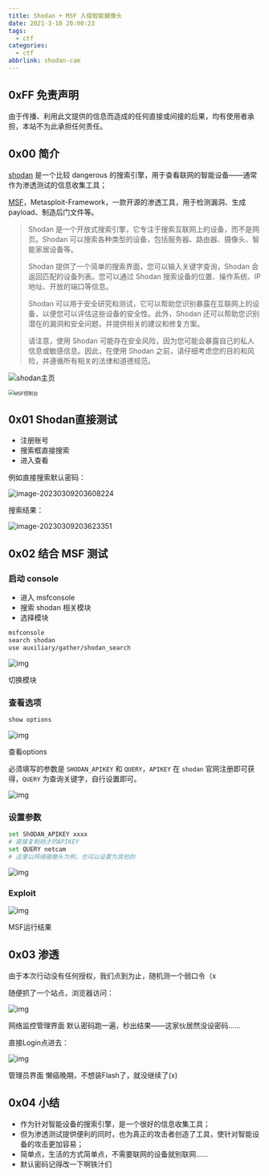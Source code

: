 ```yaml
---
title: Shodan + MSF 入侵智能摄像头
date: 2021-3-10 20:00:23
tags:
  - ctf
categories:
  - ctf
abbrlink: shodan-cam
---
```




## 0xFF 免责声明

由于传播、利用此文提供的信息而造成的任何直接或间接的后果，均有使用者承担，本站不为此承担任何责任。



## 0x00 简介 

[shodan](https://www.shodan.io/) 是一个比较 dangerous 的搜索引擎，用于查看联网的智能设备——通常作为渗透测试的信息收集工具； 

[MSF](https://www.metasploit.com/)，Metasploit-Framework，一款开源的渗透工具，用于检测漏洞、生成 payload、制造后门文件等。 

>  Shodan 是一个开放式搜索引擎，它专注于搜索互联网上的设备，而不是网页。Shodan 可以搜索各种类型的设备，包括服务器、路由器、摄像头、智能家居设备等。
>
> Shodan 提供了一个简单的搜索界面，您可以输入关键字查询，Shodan 会返回匹配的设备列表。您可以通过 Shodan 搜索设备的位置、操作系统、IP 地址、开放的端口等信息。
>
> Shodan 可以用于安全研究和测试，它可以帮助您识别暴露在互联网上的设备，以便您可以评估这些设备的安全性。此外，Shodan 还可以帮助您识别潜在的漏洞和安全问题，并提供相关的建议和修复方案。
>
> 请注意，使用 Shodan 可能存在安全风险，因为您可能会暴露自己的私人信息或敏感信息。因此，在使用 Shodan 之前，请仔细考虑您的目的和风险，并遵循所有相关的法律和道德规范。

![shodan主页 ](https://s3.xiabee.cn/pic/2023/03/514f0d8b43aa77dd10b70660c9acf77dfa4cb8e5a0fda741a68207843925c38c.png)



<img src="https://s3.xiabee.cn/pic/2023/03/c55da476153d89febc88d4d58cb83fa83353099960285e6443836a3b2ecf4d25.png" alt="MSF控制台" style="zoom:67%;" />

 

## 0x01 Shodan直接测试 

* 注册账号 
* 搜索框直接搜索 
* 进入查看 

例如直接搜索默认密码：

![image-20230309203608224](https://s3.xiabee.cn/pic/2023/03/b9e1551b850015c423ee0e35ab209881500ada97377adc82a51885fbfca8ef03.png)



搜索结果：

![image-20230309203623351](https://s3.xiabee.cn/pic/2023/03/248e35c4b09cda750173b59ec6fb77a3e69131b15a69628b4a97b5619fb35da1.png)



## 0x02 结合 MSF 测试 

### 启动 console

* 进入 msfconsole 
* 搜索 shodan 相关模块 
* 选择模块 

```bash
msfconsole 
search shodan 
use auxiliary/gather/shodan_search 
```

![img](https://s3.xiabee.cn/pic/2023/03/655588e98f4a93aa737b37e29e72167f857424683653cc9c8f28818eb1726921.png)

切换模块



### 查看选项 

```bash
show options
```

 ![img](https://s3.xiabee.cn/pic/2023/03/dde521030fa35d70a58ba6ea08635605405c53d7c1dea15af2b844bc95ebba6b.png)

查看options 



必须填写的参数是 `SHODAN_APIKEY` 和 `QUERY`，`APIKEY` 在 `shodan` 官网注册即可获得，`QUERY` 为查询关键字，自行设置即可。

![img](https://s3.xiabee.cn/pic/2023/03/04e01a43ba09753feeff0a7f62b147c0cecfb996b9e59d71798b50c485452dac.png)

### 设置参数 

```bash
set ShODAN_APIKEY xxxx
# 直接复制刚才的APIKEY
set QUERY netcam
# 这里以网络摄像头为例，也可以设置为其他的
```

![img](https://s3.xiabee.cn/pic/2023/03/5bbfe267a7c4b11e4eeb72cd745d14dacb21dd8642362181eadab8f2b89d251c.png)



### Exploit

![img](https://s3.xiabee.cn/pic/2023/03/1b860ddda53df29bae1f6ded4dec5c1884e975102d513c254f29b499fae014dd.png)

MSF运行结果



## 0x03 渗透 

由于本次行动没有任何授权，我们点到为止，随机测一个弱口令（x 

随便抓了一个站点，浏览器访问：  

![img](https://s3.xiabee.cn/pic/2023/03/c3a8090986a3fa69c9dd468b776db80e2a67adc783685c2d58d03db2f72877fc.png)



网络监控管理界面 默认密码跑一遍，秒出结果——这家伙居然没设密码...... 

直接Login点进去： 

![img](https://s3.xiabee.cn/pic/2023/03/d6742285853c8d78ca67b3f9a6413d357cdaf0a0196a31c2a9fb7da93751581d.png)

 管理员界面 懒癌晚期，不想装Flash了，就没继续了(x) 



## 0x04 小结 

* 作为针对智能设备的搜索引擎，是一个很好的信息收集工具；
* 但为渗透测试提供便利的同时，也为真正的攻击者创造了工具，使针对智能设备的攻击更加容易； 
* 简单点，生活的方式简单点，不需要联网的设备就别联网...... 
* 默认密码记得改一下啊铁汁们